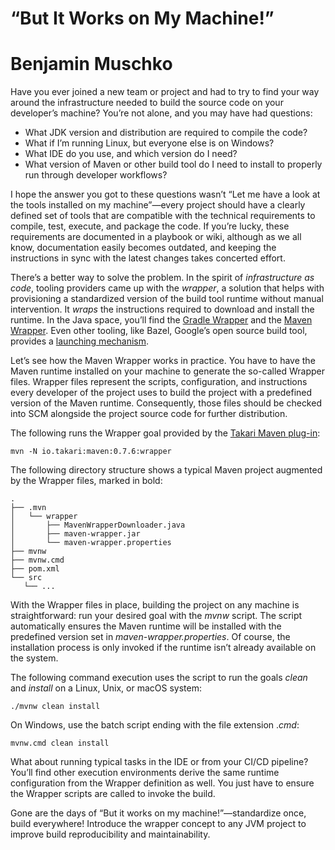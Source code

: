 # “But It Works on My Machine!”

# Benjamin Muschko

Have you ever joined a new team or project and had to try to find your way around the infrastructure needed to build the source code on your developer’s machine? You’re not alone, and you may have had questions:

- What JDK version and distribution are required to compile the code? 
- What if I’m running Linux, but everyone else is on Windows?
- What IDE do you use, and which version do I need?
- What version of Maven or other build tool do I need to install to properly run through developer workflows?

I hope the answer you got to these questions wasn’t “Let me have a look at the tools installed on my machine”—every project should have a clearly defined set of tools that are compatible with the technical requirements to compile, test, execute, and package the code. If you’re lucky, these requirements are documented in a playbook or wiki, although as we all know, documentation easily becomes outdated, and keeping the instructions in sync with the latest changes takes concerted effort.

There’s a better way to solve the problem. In the spirit of *infrastructure as code*, tooling providers came up with the *wrapper*, a solution that helps with provisioning a standardized version of the build tool runtime without manual intervention. It *wraps* the instructions required to download and install the runtime. In the Java space, you’ll find the [Gradle Wrapper](https://oreil.ly/CmZP1) and the [Maven Wrapper](https://oreil.ly/xu50T). Even other tooling, like Bazel, Google’s open source build tool, provides a [launching mechanism](https://oreil.ly/OY7R7).

Let’s see how the Maven Wrapper works in practice. You have to have the Maven runtime installed on your machine to generate the so-called Wrapper files. Wrapper files represent the scripts, configuration, and instructions every developer of the project uses to build the project with a predefined version of the Maven runtime. Consequently, those files should be checked into SCM alongside the project source code for further distribution. 

The following runs the Wrapper goal provided by the [Takari Maven plug-in](https://oreil.ly/sI2pO):

```
mvn -N io.takari:maven:0.7.6:wrapper
```

The following directory structure shows a typical Maven project augmented by the Wrapper files, marked in bold:

```
.
├── .mvn
│   └── wrapper
│       ├── MavenWrapperDownloader.java
│       ├── maven-wrapper.jar
│       └── maven-wrapper.properties
├── mvnw
├── mvnw.cmd
├── pom.xml
└── src
   └── ...
```

With the Wrapper files in place, building the project on any machine is straightforward: run your desired goal with the *mvnw* script. The script automatically ensures the Maven runtime will be installed with the predefined version set in *maven-wrapper.properties*. Of course, the installation process is only invoked if the runtime isn’t already available on the system. 

The following command execution uses the script to run the goals *clean* and *install* on a Linux, Unix, or macOS system:

```
./mvnw clean install
```

On Windows, use the batch script ending with the file extension .*cmd*:

```
mvnw.cmd clean install
```

What about running typical tasks in the IDE or from your CI/CD pipeline? You’ll find other execution environments derive the same runtime configuration from the Wrapper definition as well. You just have to ensure the Wrapper scripts are called to invoke the build.

Gone are the days of “But it works on my machine!”—standardize once, build everywhere! Introduce the wrapper concept to any JVM project to improve build reproducibility and maintainability.